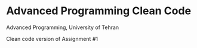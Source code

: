 # Advanced Programming Clean Code
Advanced Programming, University of Tehran

Clean code version of Assignment #1
